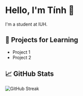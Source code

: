 # Hello, I'm Tính 👋

I'm a student at IUH.

## 🌱 Projects for Learning
- Project 1
- Project 2

## 📈 GitHub Stats
![GitHub Streak](https://streak-stats.demolab.com/?user=Tinhk4&theme=dark&hide_border=true)

